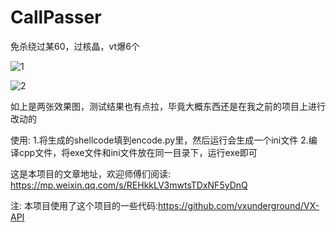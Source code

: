 # CallPasser
免杀绕过某60，过核晶，vt爆6个

![1](https://github.com/wz-wsl/CallPasser/blob/main/pic/1.PNG)

![2](https://github.com/wz-wsl/CallPasser/blob/main/pic/2.PNG)

如上是两张效果图，测试结果也有点拉，毕竟大概东西还是在我之前的项目上进行改动的

使用:
1.将生成的shellcode填到encode.py里，然后运行会生成一个ini文件
2.编译cpp文件，将exe文件和ini文件放在同一目录下，运行exe即可

这是本项目的文章地址，欢迎师傅们阅读: https://mp.weixin.qq.com/s/REHkkLV3mwtsTDxNF5yDnQ

注:
本项目使用了这个项目的一些代码:https://github.com/vxunderground/VX-API
